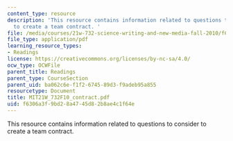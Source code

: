 ```yaml
---
content_type: resource
description: 'This resource contains information related to questions to consider
  to create a team contract. '
file: /media/courses/21w-732-science-writing-and-new-media-fall-2010/f6306a3f9bd28a4745d82b8ae4c1f64e_MIT21W_732F10_contract.pdf
file_type: application/pdf
learning_resource_types:
- Readings
license: https://creativecommons.org/licenses/by-nc-sa/4.0/
ocw_type: OCWFile
parent_title: Readings
parent_type: CourseSection
parent_uid: ba062c6e-f1f2-6745-89d3-f9adeb95a855
resourcetype: Document
title: MIT21W_732F10_contract.pdf
uid: f6306a3f-9bd2-8a47-45d8-2b8ae4c1f64e
---
```

This resource contains information related to questions to consider to create a team contract. 